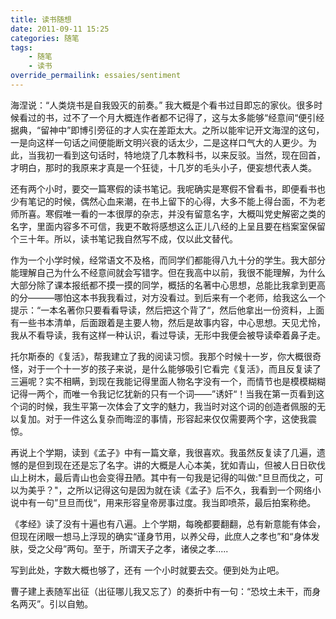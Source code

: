 ```yaml
---
title: 读书随想
date: 2011-09-11 15:25
categories: 随笔
tags: 
    - 随笔
    - 读书
override_permailink: essaies/sentiment
---
```


海涅说：“人类烧书是自我毁灭的前奏。”
我大概是个看书过目即忘的家伙。很多时候看过的书，过不了一个月大概连作者都不记得了，这与太多能够“经意间“便引经据典，“留神中”即博引旁征的才人实在差距太大。之所以能牢记开文海涅的这句，一是向这样一句话之间便能断文明兴衰的话太少，二是这样口气大的人更少。为此，当我初一看到这句话时，特地烧了几本教科书，以来反驳。当然，现在回首，才明白，那时的我原来才真是一个狂徒，十几岁的毛头小子，便妄想代表人类。

还有两个小时，要交一篇寒假的读书笔记。我呢确实是寒假不曾看书，即便看书也少有笔记的时候，偶然心血来潮，在书上留下的心得，大多不能上得台面，不为老师所喜。寒假唯一看的一本很厚的杂志，并没有留意名字，大概叫党史解密之类的名字，里面内容多不可信，我更不敢将感想这么正儿八经的上呈且要在档案室保留个三十年。所以，读书笔记我自然写不成，仅以此文替代。

作为一个小学时候，经常语文不及格，而同学们都能得八九十分的学生。我大部分能理解自己为什么不经意间就会写错字。但在我高中以前，我很不能理解，为什么大部分除了课本报纸都不摸一摸的同学，概括的名著中心思想，总能比我拿到更高的分———哪怕这本书我我看过，对方没看过。到后来有一个老师，给我这么一个提示：“一本名著你只要看看导读，然后把这个背了“，然后他拿出一份资料，上面有一些书本清单，后面跟着是主要人物，然后是故事内容，中心思想。天见尤怜，我从不看导读，我有这样一种认识，看过导读，无形中我便会被导读牵着鼻子走。

托尔斯泰的《复活》，帮我建立了我的阅读习惯。我那个时候十一岁，你大概很奇怪，对于一个十一岁的孩子来说，是什么能够吸引它看完《复活》，而且反复读了三遍呢？实不相瞒，到现在我能记得里面人物名字没有一个，而情节也是模模糊糊记得一两个，而唯一令我记忆犹新的只有一个词——”诱奸“！当我在第一页看到这个词的时候，我生平第一次体会了文字的魅力，我当时对这个词的创造者佩服的无以复加。对于一件这么复杂而晦涩的事情，形容起来仅仅需要两个字，这使我震惊。
  
再说上个学期，读到《孟子》中有一篇文章，我很喜欢。我虽然反复读了几遍，遗憾的是但到现在还是忘了名字。讲的大概是人心本美，犹如青山，但被人日日砍伐山上树木，最后青山也会变得丑陋。其中有一句我是记得的叫做:"旦旦而伐之，可以为美乎？"，之所以记得这句是因为就在读《孟子》后不久，我看到一个网络小说中有一句”旦旦而伐“，用来形容皇帝房事过度。我当即喷茶，最后拍案称绝。
  
《孝经》读了没有十遍也有八遍。上个学期，每晚都要翻翻，总有新意能有体会，但现在闭眼一想马上浮现的确实“谨身节用，以养父母，此庶人之孝也”和“身体发肤，受之父母”两句。至于，所谓天子之孝，诸侯之孝.....

写到此处，字数大概也够了，还有 一个小时就要去交。便到处为止吧。

曹子建上表随军出征（出征哪儿我又忘了）的奏折中有一句：“恐坟土未干，而身名两灭”。引以自勉。
